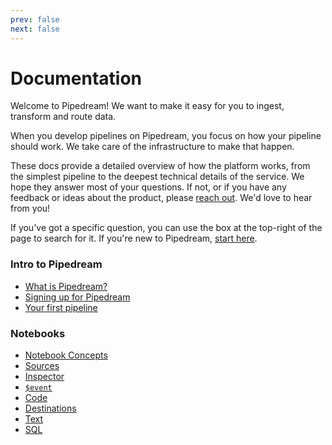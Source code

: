 ```yaml
---
prev: false
next: false
---
```


# Documentation

Welcome to Pipedream! We want to make it easy for you to ingest, transform and route data.

When you develop pipelines on Pipedream, you focus on how your pipeline should work. We take care of the infrastructure to make that happen.

These docs provide a detailed overview of how the platform works, from the simplest pipeline to the deepest technical details of the service. We hope they answer most of your questions. If not, or if you have any feedback or ideas about the product, please [reach out](/support/). We'd love to hear from you!

If you've got a specific question, you can use the box at the top-right of the page to search for it. If you're new to Pipedream, [start here](/what-is-pipedream/).

### Intro to Pipedream

- [What is Pipedream?](/what-is-pipedream/)
- [Signing up for Pipedream](/sign-up/)
- [Your first pipeline](/your-first-pipeline/)

### Notebooks

- [Notebook Concepts](/notebook/)
- [Sources](/notebook/sources/)
- [Inspector](/notebook/inspector/)
- [`$event`](/notebook/dollar-event/)
- [Code](/notebook/code/)
- [Destinations](/notebook/destinations/)
- [Text](/notebook/text/)
- [SQL](/notebook/sql/)
